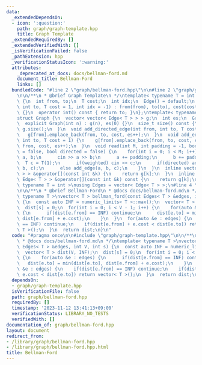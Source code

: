 ```yaml
---
data:
  _extendedDependsOn:
  - icon: ':question:'
    path: graph/graph-template.hpp
    title: Graph Template
  _extendedRequiredBy: []
  _extendedVerifiedWith: []
  _isVerificationFailed: false
  _pathExtension: hpp
  _verificationStatusIcon: ':warning:'
  attributes:
    _deprecated_at_docs: docs/bellman-ford.md
    document_title: Bellman-Ford
    links: []
  bundledCode: "#line 2 \"graph/bellman-ford.hpp\"\n\n#line 2 \"graph/graph-template.hpp\"\
    \n\n/**\n * @brief Graph Template\n */\ntemplate< typename T = int >\nstruct Edge\
    \ {\n  int from, to;\n  T cost;\n  int idx;\n  Edge() = default;\n  Edge(int from,\
    \ int to, T cost = 1, int idx = -1) : from(from), to(to), cost(cost), idx(idx)\
    \ {}\n  operator int() const { return to; }\n};\ntemplate< typename T = int >\n\
    struct Graph {\n  vector< vector< Edge< T > > > g;\n  int es;\n  Graph() = default;\n\
    \  explicit Graph(int n) : g(n), es(0) {}\n  size_t size() const {\n    return\
    \ g.size();\n  }\n  void add_directed_edge(int from, int to, T cost = 1) {\n \
    \   g[from].emplace_back(from, to, cost, es++);\n  }\n  void add_edge(int from,\
    \ int to, T cost = 1) {\n    g[from].emplace_back(from, to, cost, es);\n    g[to].emplace_back(to,\
    \ from, cost, es++);\n  }\n  void read(int M, int padding = -1, bool weighted\
    \ = false, bool directed = false) {\n    for(int i = 0; i < M; i++) {\n      int\
    \ a, b;\n      cin >> a >> b;\n      a += padding;\n      b += padding;\n    \
    \  T c = T(1);\n      if(weighted) cin >> c;\n      if(directed) add_directed_edge(a,\
    \ b, c);\n      else add_edge(a, b, c);\n    }\n  }\n  inline vector< Edge< T\
    \ > > &operator[](const int &k) {\n    return g[k];\n  }\n  inline const vector<\
    \ Edge< T > > &operator[](const int &k) const {\n    return g[k];\n  }\n};\ntemplate<\
    \ typename T = int >\nusing Edges = vector< Edge< T > >;\n#line 4 \"graph/bellman-ford.hpp\"\
    \n\n/**\n * @brief Bellman-Ford\n * @docs docs/bellman-ford.md\n */\ntemplate<\
    \ typename T >\nvector< T > bellman_ford(const Edges< T > &edges, int V, int s)\
    \ {\n  const auto INF = numeric_limits< T >::max();\n  vector< T > dist(V, INF);\n\
    \  dist[s] = 0;\n  for(int i = 0; i < V - 1; i++) {\n    for(auto &e : edges)\
    \ {\n      if(dist[e.from] == INF) continue;\n      dist[e.to] = min(dist[e.to],\
    \ dist[e.from] + e.cost);\n    }\n  }\n  for(auto &e : edges) {\n    if(dist[e.from]\
    \ == INF) continue;\n    if(dist[e.from] + e.cost < dist[e.to]) return vector<\
    \ T >();\n  }\n  return dist;\n}\n"
  code: "#pragma once\n\n#include \"graph/graph-template.hpp\"\n\n/**\n * @brief Bellman-Ford\n\
    \ * @docs docs/bellman-ford.md\n */\ntemplate< typename T >\nvector< T > bellman_ford(const\
    \ Edges< T > &edges, int V, int s) {\n  const auto INF = numeric_limits< T >::max();\n\
    \  vector< T > dist(V, INF);\n  dist[s] = 0;\n  for(int i = 0; i < V - 1; i++)\
    \ {\n    for(auto &e : edges) {\n      if(dist[e.from] == INF) continue;\n   \
    \   dist[e.to] = min(dist[e.to], dist[e.from] + e.cost);\n    }\n  }\n  for(auto\
    \ &e : edges) {\n    if(dist[e.from] == INF) continue;\n    if(dist[e.from] +\
    \ e.cost < dist[e.to]) return vector< T >();\n  }\n  return dist;\n}"
  dependsOn:
  - graph/graph-template.hpp
  isVerificationFile: false
  path: graph/bellman-ford.hpp
  requiredBy: []
  timestamp: '2023-11-12 13:41:13+09:00'
  verificationStatus: LIBRARY_NO_TESTS
  verifiedWith: []
documentation_of: graph/bellman-ford.hpp
layout: document
redirect_from:
- /library/graph/bellman-ford.hpp
- /library/graph/bellman-ford.hpp.html
title: Bellman-Ford
---
```

